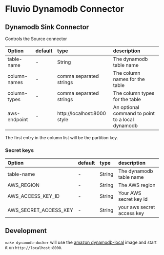 # Fluvio Dynamodb Connector

## Dynamodb Sink Connector

Controls the Source connector

| Option        | default  | type                        | description                                        |
| :---          | :---     | :---                        | :----                                              |
| table-name    | -        | String                      | The dynamodb table name                            |
| column-names  | -        | comma separated strings     | The column names for the table                     |
| column-types  | -        | comma separated strings     | The column types for the table                     |
| aws-endpoint  | -        | http://localhost:8000 style | An optional command to point to a local dynamodb   |


The first entry in the column list will be the partition key.

### Secret keys
| Option               | default  | type                                              | description                    |
| :---                 | :---     | :---                                              | :----                          |
| table-name           | -        | String                                            | The dynamodb table name        |
| AWS_REGION           | -        | String                                            | The AWS region                 |
| AWS_ACCESS_KEY_ID    | -        | String                                            | Your AWS secret key id         |
| AWS_SECRET_ACCESS_KEY| -        | String                                            | your aws secret access key     |



## Development

`make dynamodb-docker` will use the [amazon
dynamodb-local](https://hub.docker.com/r/amazon/dynamodb-local) image and start
it on `http://localhost:8000`.
